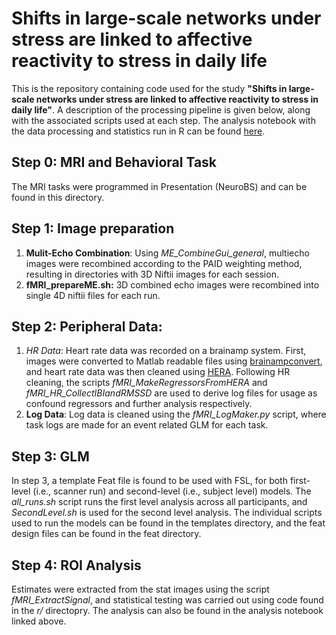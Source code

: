 # Shifts in large-scale networks under stress are linked to affective reactivity to stress in daily life


This is the repository containing code used for the study **"Shifts in large-scale networks under stress are linked to affective reactivity to stress in daily life"**. A description of the processing pipeline is given below, along with the associated scripts used at each step. The analysis notebook with the data processing and statistics run in R can be found [here](https://raytut.github.io/LSNs-and-Real-Life-Stress/). 


## Step 0: MRI and Behavioral Task

The MRI tasks were programmed in Presentation (NeuroBS) and can be found in this directory.

## Step 1: Image preparation

1. **Mulit-Echo Combination**: Using *ME_CombineGui_general*, multiecho images were recombined according to the PAID weighting method, resulting in directories with 3D Niftii images for each session. 
2. **fMRI_prepareME.sh:** 3D combined echo images were recombined into single 4D niftii files for each run. 

## Step 2: Peripheral Data:

1. *HR Data*: Heart rate data was recorded on a brainamp system. First, images were converted to Matlab readable files using [brainampconvert](), and heart rate data was then cleaned using [HERA](). Following HR cleaning, the scripts *fMRI_MakeRegressorsFromHERA* and *fMRI_HR_CollectIBIandRMSSD* are used to derive log files for usage as confound regressors and further analysis respectively. 
2. **Log Data**: Log data is cleaned using the *fMRI_LogMaker.py* script, where task logs are made for an event related GLM for each task. 

## Step 3: GLM 

In step 3, a template Feat file is found to be used with FSL, for both first-level (i.e., scanner run) and second-level (i.e., subject level) models. The *all_runs.sh* script runs the first level analysis across all participants, and *SecondLevel.sh* is used for the second level analysis. The individual scripts used to run the models can be found in the templates directory, and the feat design files can be found in the feat directory. 

## Step 4: ROI Analysis

Estimates were extracted from the stat images using the script *fMRI_ExtractSignal*, and statistical testing was carried out using code found in the *r/* directopry. The analysis can also be found in the analysis notebook linked above. 
